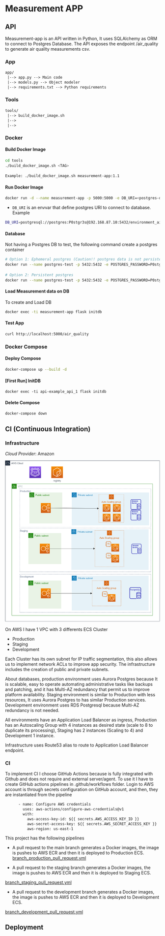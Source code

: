 # Measurement APP
## API
Measurement-app is an API written in Python, It uses SQLAlchemy as ORM to connect to Postgres Database. The API exposes the endpoint /air_quality to generate air quality measurements csv.

### App
```
app/
 |--> app.py --> Main code
 |--> models.py --> Object modeler
 |--> requirements.txt --> Python requirements
```

### Tools
```
tools/
 |--> build_docker_image.sh
 |--> 
 |--> 
```

### Docker

#### Build Docker Image
```bash
cd tools
./build_docker_image.sh <TAG>

Example: ./build_docker_image.sh measurement-app:1.1
```

#### Run Docker Image
```bash
docker run -d --name measurement-app -p 5000:5000 -e DB_URI=<postgres-db-uri> <image>
```

- `DB_URI` is an envvar that define postgres URI to connect to database. Example
```bash
DB_URI=postgresql://postgres:P0stgr3s@192.168.87.10:5432/environment_airq_measurand
```

#### Database
Not having a Postgres DB to test, the following command create a postgres container
```bash
# Option 1: Ephemeral postgres (Caution!! postgres data is not persistent)
docker run --name postgres-test -p 5432:5432 -e POSTGRES_PASSWORD=P0stgr3s -d postgres 

# Option 2: Persistent postgres
docker run --name postgres-test -p 5432:5432 -e POSTGRES_PASSWORD=P0stgr3s -v /datafiles/database/postgres:/var/lib/postgresql/data -d postgres 
```

#### Load Measurement data on DB
To create and Load DB
```bash
docker exec -ti measurement-app flask initdb
```

#### Test App
```bash
curl http://localhost:5000/air_quality
```


### Docker Compose

#### Deploy Compose
```bash
docker-compose up --build -d
```

#### [First Run] InitDB
```
docker exec -ti api-example_api_1 flask initdb
```

#### Delete Compose
```bash
docker-compose down
```

## CI (Continuous Integration)
### Infrastructure
*Cloud Provider*: Amazon

![infra](infrastructure/ecs_infra.png)

On AWS I have 1 VPC with 3 differents ECS Cluster
- Production
- Staging
- Development

Each Cluster has its own subnet for IP traffic segmentation, this also allows us to implement network ACLs to improve app security. The infrastructure includes the creation of public and private subnets.

About databases, production environment uses Aurora Postgres because It is scalable, easy to operate automating administrative tasks like backups and patching, and it has Multi-AZ redundancy that permit us to improve platform availability. Staging environment is similar to Production with less resources, It uses Aurora Postgres to has similar Production services. Development environment uses RDS Postgresql because Multi-AZ redundancy is not needed. 

All environments have an Application Load Balancer as ingress, Production has an Autoscaling Group with 4 instances as desired state (scale to 8 to duplicate its processing), Staging has 2 instances (Scaling to 4) and Development 1 instance.

Infrastructure uses Route53 alias to route to Application Load Balancer endpoint.



### CI

To implement CI I choose GitHub Actions because is fully integrated with Github and does not require and external server/agent. To use it I have to create GitHub actions pipelines in .github/workflows folder. Login to AWS account is through secrets configuration on GitHub account, and then, they are instantiated from the pipeline
```
      - name: Configure AWS credentials
        uses: aws-actions/configure-aws-credentials@v1
        with:
          aws-access-key-id: ${{ secrets.AWS_ACCESS_KEY_ID }}
          aws-secret-access-key: ${{ secrets.AWS_SECRET_ACCESS_KEY }}
          aws-region: us-east-1
```

This project has the following pipelines
- A pull request to the main branch generates a Docker images, the image is pushes to AWS ECR and then it is deployed to Production ECS.
[branch_production_pull_request.yml](.github/workflows/branch_production_pull_request.yml) 

- A pull request to the staging branch generates a Docker images, the image is pushes to AWS ECR and then it is deployed to Staging ECS.

[branch_staging_pull_request.yml](.github/workflows/branch_staging_pull_request.yml)

- A pull request to the development branch generates a Docker images, the image is pushes to AWS ECR and then it is deployed to Development ECS.

[branch_development_pull_request.yml](.github/workflows/branch_development_pull_request.yml)



## Deployment
